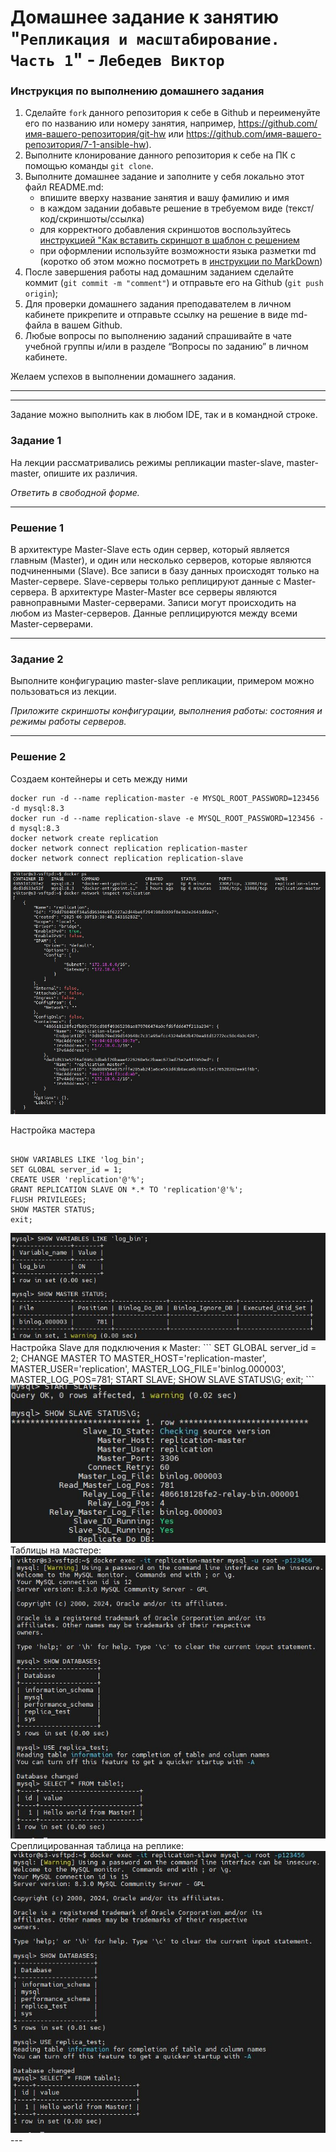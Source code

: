 # Домашнее задание к занятию "`Репликация и масштабирование. Часть 1`" - `Лебедев Виктор`


### Инструкция по выполнению домашнего задания

   1. Сделайте `fork` данного репозитория к себе в Github и переименуйте его по названию или номеру занятия, например, https://github.com/имя-вашего-репозитория/git-hw или  https://github.com/имя-вашего-репозитория/7-1-ansible-hw).
   2. Выполните клонирование данного репозитория к себе на ПК с помощью команды `git clone`.
   3. Выполните домашнее задание и заполните у себя локально этот файл README.md:
      - впишите вверху название занятия и вашу фамилию и имя
      - в каждом задании добавьте решение в требуемом виде (текст/код/скриншоты/ссылка)
      - для корректного добавления скриншотов воспользуйтесь [инструкцией "Как вставить скриншот в шаблон с решением](https://github.com/netology-code/sys-pattern-homework/blob/main/screen-instruction.md)
      - при оформлении используйте возможности языка разметки md (коротко об этом можно посмотреть в [инструкции  по MarkDown](https://github.com/netology-code/sys-pattern-homework/blob/main/md-instruction.md))
   4. После завершения работы над домашним заданием сделайте коммит (`git commit -m "comment"`) и отправьте его на Github (`git push origin`);
   5. Для проверки домашнего задания преподавателем в личном кабинете прикрепите и отправьте ссылку на решение в виде md-файла в вашем Github.
   6. Любые вопросы по выполнению заданий спрашивайте в чате учебной группы и/или в разделе “Вопросы по заданию” в личном кабинете.
   
   Желаем успехов в выполнении домашнего задания.

---

---

Задание можно выполнить как в любом IDE, так и в командной строке.

### Задание 1

На лекции рассматривались режимы репликации master-slave, master-master, опишите их различия.

*Ответить в свободной форме.*

---

### Решение 1
 В архитектуре Master-Slave есть один сервер, который является главным (Master), и один или несколько серверов, которые являются подчиненными (Slave).
 Все записи в базу данных происходят только на Master-сервере. Slave-серверы только реплицируют данные с Master-сервера.
 В архитектуре Master-Master все серверы являются равноправными Master-серверами.
 Записи могут происходить на любом из Master-серверов. Данные реплицируются между всеми Master-серверами.

---

### Задание 2

Выполните конфигурацию master-slave репликации, примером можно пользоваться из лекции.

*Приложите скриншоты конфигурации, выполнения работы: состояния и режимы работы серверов.*

---

### Решение 2

Создаем контейнеры и сеть между ними
```
docker run -d --name replication-master -e MYSQL_ROOT_PASSWORD=123456 -d mysql:8.3
docker run -d --name replication-slave -e MYSQL_ROOT_PASSWORD=123456 -d mysql:8.3
docker network create replication
docker network connect replication replication-master
docker network connect replication replication-slave
```
<img src="img/img1.jpg">

Настройка мастера

```

SHOW VARIABLES LIKE 'log_bin';
SET GLOBAL server_id = 1;
CREATE USER 'replication'@'%';
GRANT REPLICATION SLAVE ON *.* TO 'replication'@'%';
FLUSH PRIVILEGES;
SHOW MASTER STATUS;
exit;

```

<img src="img/img2.jpg">
Настройка Slave для подключения к Master:
```
SET GLOBAL server_id = 2;
CHANGE MASTER TO
    MASTER_HOST='replication-master',
    MASTER_USER='replication',
    MASTER_LOG_FILE='binlog.000003',
    MASTER_LOG_POS=781;
START SLAVE;
SHOW SLAVE STATUS\G;
exit;
```
<img src="img/img3.jpg">
Таблицы на мастере:
<img src="img/img4.jpg">
Среплицированная таблица на реплике:
<img src="img/img5.jpg">
---